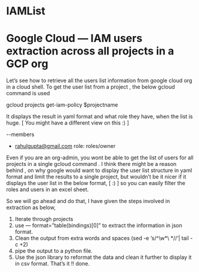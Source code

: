 # IAMList
# Google Cloud — IAM users extraction across all projects in a GCP org

Let’s see how to retrieve all the users list information from google cloud org in a cloud shell. To get the user list from a project , 
the below gcloud command is used

gcloud projects get-iam-policy $projectname

It displays the result in yaml format and what role they have, when the list is huge. [ You might have a different view on this :) ]

--members
  - rahulgupta@gmail.com
    role: roles/owner
    
Even if you are an org-admin, you wont be able to get the list of users for all projects in a single gcloud command . 
I think there might be a reason behind , on why google would want to display the user list structure in yaml format and 
limit the results to a single project, but wouldn’t be it nicer if it displays the user list in the below format, [ :) ]
so you can easily filter the roles and users in an excel sheet.

So we will go ahead and do that, I have given the steps involved in extraction as below,

1. Iterate through projects
2. use — format=”table(bindings)[0]” to extract the information in json format. 
3. Clean the output from extra words and spaces (sed -e ‘s/^\w*\ *//’| tail -c +2)
4. pipe the output to a python file.
5. Use the json library to reformat the data and clean it further to display it in csv format.
That’s it !! done.

